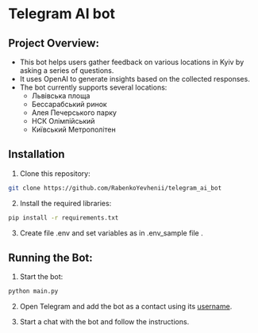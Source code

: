 # Telegram AI bot

## Project Overview:

* This bot helps users gather feedback on various locations in Kyiv by asking a series of questions.
* It uses OpenAI to generate insights based on the collected responses.
* The bot currently supports several locations:
    * Львівська площа
    * Бессарабський ринок
    * Алея Печерського парку
    * НСК Олімпійський
    * Київський Метрополітен

## Installation

1) Clone this repository:

```bash
git clone https://github.com/RabenkoYevhenii/telegram_ai_bot
```

2) Install the required libraries:

```bash
pip install -r requirements.txt
```

3) Create file .env and set variables as in .env_sample file .

## Running the Bot:

1) Start the bot:

```bash
python main.py
```

2) Open Telegram and add the bot as a contact using its [username](https://t.me/ai_analusis_bot).

3) Start a chat with the bot and follow the instructions.